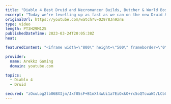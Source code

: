 ```yaml
---
title: "Diablo 4 Best Druid and Necromancer Builds, Butcher & World Boss Farm Gameplay! (Diablo 4 Open Beta)"
excerpt: "Today we're levelling up as fast as we can on the new Druid & Necromancer classes in co-op multiplayer so we can get to the ..."
originalUrl: https://youtube.com/watch?v=OZ9r8Jn9znE
type: video
length: PT3H29M12S
publishedDateTime: 2023-03-24T20:05:38Z
heat: 

featuredContent: "<iframe width=\"800\" height=\"500\" frameborder=\"0\" src=\"https://www.youtube.com/embed/OZ9r8Jn9znE\" allow=\"accelerometer; autoplay; encrypted-media; gyroscope; picture-in-picture\" allowfullscreen></iframe>"

provider:
  name: Arekkz Gaming
  domain: youtube.com

topics:
  - Diablo 4
  - Druid

secured: "zOxuLog2lb06BXIjm/Jxf05sF+B1nXl4wUi1a7EiOxkO+rc5oQTcwaWJ/LCbU91VRP/LmRZYCMtoA3ioY/Mfll+QgHdw6lzrWL6NKxIZ9WLul6+VkrB2YRHvFguYVeQdsK5iZIZoPTABngyszUwgZMEUxMmbQ5okRZJ5QtCmXeOOFwNUQsNk7gaVPyZXcP/fNdL/SvItgHyXNRiQ8BHrpyr27YrbLXGRgiGBCQTLjmz4UbGoZVKZ3gTTxIEc50jqYkoPjk20icD/A/ZI/AHfW5qS+ErmRBDDi9G4UA2BQSFTkpgRfx/Izp6TqV1N673ffgrFHhhAyImim/5SsNVG5i6O9xk6PtMJ6L45U7M33Vj60ljX9eooULuXwbbdAVBUS2AntuqebcolLxQUIQKXHAFyM4uSG1iL/pN5uEPwRUQ=;4CS7M+JW7q1oQ1yyFcHG0A=="
---
```


